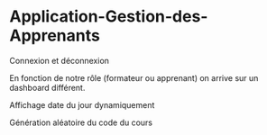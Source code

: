 # Application-Gestion-des-Apprenants

Connexion et déconnexion

En fonction de notre rôle (formateur ou apprenant) on arrive sur un dashboard différent.

Affichage date du jour dynamiquement

Génération aléatoire du code du cours 
